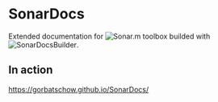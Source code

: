 # SonarDocs
Extended documentation for ![Sonar.m](https://github.com/gorbatschow/Sonar.m) toolbox builded with ![SonarDocsBuilder](https://github.com/gorbatschow/SonarDocsBuilder).

## In action
https://gorbatschow.github.io/SonarDocs/
